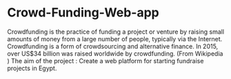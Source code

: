 # Crowd-Funding-Web-app
Crowdfunding is the practice of funding a project or venture by raising small amounts of money from a large number of people, typically via the Internet. Crowdfunding is a form of crowdsourcing and alternative finance. In 2015, over US$34 billion was raised worldwide by crowdfunding. (From Wikipedia​ ) The aim of the project​ : Create a web platform for starting fundraise projects in Egypt.
